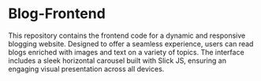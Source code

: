 
# Blog-Frontend
This repository contains the frontend code for a dynamic and responsive blogging website. Designed to offer a seamless experience, users can read blogs enriched with images and text on a variety of topics. The interface includes a sleek horizontal carousel built with Slick JS, ensuring an engaging visual presentation across all devices.
